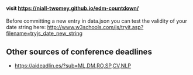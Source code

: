 #### visit https://niall-twomey.github.io/edm-countdown/

Before committing a new entry in data.json you can test the validity of your date string here:
http://www.w3schools.com/js/tryit.asp?filename=tryjs_date_new_string

## Other sources of conference deadlines

- https://aideadlin.es/?sub=ML,DM,RO,SP,CV,NLP
